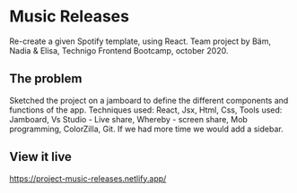 # Music Releases
Re-create a given Spotify template, using React. Team project by Bäm, Nadia & Elisa, Technigo Frontend Bootcamp, october 2020.

## The problem

Sketched the project on a jamboard to define the different components and functions of the app.
Techniques used: React, Jsx, Html, Css,
Tools used: Jamboard, Vs Studio - Live share, Whereby - screen share, Mob programming, ColorZilla, Git.
If we had more time we would add a sidebar.

## View it live

https://project-music-releases.netlify.app/
